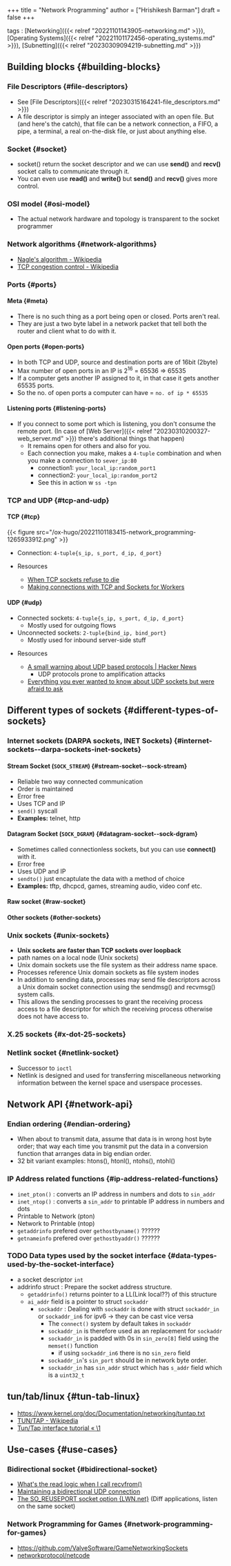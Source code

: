 +++
title = "Network Programming"
author = ["Hrishikesh Barman"]
draft = false
+++

tags
: [Networking]({{< relref "20221101143905-networking.md" >}}), [Operating Systems]({{< relref "20221101172456-operating_systems.md" >}}), [Subnetting]({{< relref "20230309094219-subnetting.md" >}})


## Building blocks {#building-blocks}


### File Descriptors {#file-descriptors}

-   See [File Descriptors]({{< relref "20230315164241-file_descriptors.md" >}})
-   A file descriptor is simply an integer associated with an open file. But (and here's the catch), that file can be a network connection, a FIFO, a pipe, a terminal, a real on-the-disk file, or just about anything else.


### Socket {#socket}

-   socket() return the socket descriptor and we can use **send()** and **recv()** socket calls to communicate through it.
-   You can even use **read()** and **write()** but **send()** and **recv()** gives more control.


### OSI model {#osi-model}

-   The actual network hardware and topology is transparent to the socket programmer


### Network algorithms {#network-algorithms}

-   [Nagle's algorithm - Wikipedia](https://en.wikipedia.org/wiki/Nagle%27s_algorithm)
-   [TCP congestion control - Wikipedia](https://en.wikipedia.org/wiki/TCP_congestion_control#TCP_Tahoe_and_Reno)


### Ports {#ports}


#### Meta {#meta}

-   There is no such thing as a port being open or closed. Ports aren't real.
-   They are just a two byte label in a network packet that tell both the router and client what to do with it.


#### Open ports {#open-ports}

-   In both TCP and UDP, source and destination ports are of 16bit (2byte)
-   Max number of open ports in an IP is 2<sup>16</sup> = 65536 =&gt; 65535
-   If a computer gets another IP assigned to it, in that case it gets another 65535 ports.
-   So the no. of open ports a computer can have = `no. of ip * 65535`


#### Listening ports {#listening-ports}

-   If you connect to some port which is listening, you don't consume the remote port. (In case of [Web Server]({{< relref "20230310200327-web_server.md" >}}) there's additional things that happen)
    -   It remains open for others and also for you.
    -   Each connection you make, makes a `4-tuple` combination and when you make a connection to `sever_ip:80`
        -   connection1: `your_local_ip:random_port1`
        -   connection2: `your_local_ip:random_port2`
        -   See this in action w `ss -tpn`


### TCP and UDP {#tcp-and-udp}


#### TCP {#tcp}

{{< figure src="/ox-hugo/20221101183415-network_programming-1265933912.png" >}}

-   Connection: `4-tuple{s_ip, s_port, d_ip, d_port}`

<!--list-separator-->

-  Resources

    -   [When TCP sockets refuse to die](https://blog.cloudflare.com/when-tcp-sockets-refuse-to-die/)
    -   [Making connections with TCP and Sockets for Workers](https://blog.cloudflare.com/introducing-socket-workers/)


#### UDP {#udp}

-   Connected sockets: `4-tuple{s_ip, s_port, d_ip, d_port}`
    -   Mostly used for outgoing flows
-   Unconnected sockets: `2-tuple{bind_ip, bind_port}`
    -   Mostly used for inbound server-side stuff

<!--list-separator-->

-  Resources

    -   [A small warning about UDP based protocols | Hacker News](https://news.ycombinator.com/item?id=38046448)
        -   UDP protocols prone to amplification attacks
    -   [Everything you ever wanted to know about UDP sockets but were afraid to ask](https://blog.cloudflare.com/everything-you-ever-wanted-to-know-about-udp-sockets-but-were-afraid-to-ask-part-1/)


## Different types of sockets {#different-types-of-sockets}


### Internet sockets (DARPA sockets, INET Sockets) {#internet-sockets--darpa-sockets-inet-sockets}


#### Stream Socket (`SOCK_STREAM`) {#stream-socket--sock-stream}

-   Reliable two way connected communication
-   Order is maintained
-   Error free
-   Uses TCP and IP
-   `send()` syscall
-   **Examples:** telnet, http


#### Datagram Socket (`SOCK_DGRAM`) {#datagram-socket--sock-dgram}

-   Sometimes called connectionless sockets, but you can use **connect()** with it.
-   Error free
-   Uses UDP and IP
-   `sendto()` just encaptulate the data with a method of choice
-   **Examples:** tftp, dhcpcd, games, streaming audio, video conf etc.


#### Raw socket {#raw-socket}


#### Other sockets {#other-sockets}


### Unix sockets {#unix-sockets}

-   **Unix sockets are faster than TCP sockets over loopback**
-   path names on a local node (Unix sockets)
-   Unix domain sockets use the file system as their address name space.
-   Processes reference Unix domain sockets as file system inodes
-   In addition to sending data, processes may send file descriptors across a Unix domain socket connection using the sendmsg() and recvmsg() system calls.
-   This allows the sending processes to grant the receiving process access to a file descriptor for which the receiving process otherwise does not have access to.


### X.25 sockets {#x-dot-25-sockets}


### Netlink socket {#netlink-socket}

-   Successor to `ioctl`
-   Netlink is designed and used for transferring miscellaneous networking information between the kernel space and userspace processes.


## Network API {#network-api}


### Endian ordering {#endian-ordering}

-   When about to transmit data, assume that data is in wrong host byte order; that way each time you transmit put the data in a conversion function that arranges data in big endian order.
-   32 bit variant examples: htons(), htonl(), ntohs(), ntohl()


### IP Address related functions {#ip-address-related-functions}

-   `inet_pton()` : converts an IP address in numbers and dots to `sin_addr`
-   `inet_ntop()` : converts a `sin_addr` to printable IP address in numbers and dots
-   Printable to Network (pton)
-   Network to Printable (ntop)
-   `getaddrinfo` prefered over `gethostbyname()` ??????
-   `getnameinfo` prefered over `gethostbyaddr()` ??????


### <span class="org-todo todo TODO">TODO</span> Data types used by the socket interface {#data-types-used-by-the-socket-interface}

-   a socket descriptor `int`
-   addrinfo struct : Prepare the socket address structure.
    -   `getaddrinfo()` returns pointer to a LL(Link local??) of this structure
    -   `ai_addr` field is a pointer to struct `sockaddr`
        -   `sockaddr` : Dealing with `sockaddr` is done with struct `sockaddr_in` or `sockaddr_in6` for ipv6 -&gt; they can be cast vice versa
            -   The `connect()` system by default takes in `sockaddr`
            -   `sockaddr_in` is therefore used as an replacement for `sockaddr`
            -   `sockaddr_in` is padded with 0s in `sin_zero[8]` field using the `memset()` function
                -   if using `sockaddr_in6` there is no `sin_zero` field
            -   `sockaddr_in`'s `sin_port` should be in network byte order.
            -   `sockaddr_in` has `sin_addr` struct which has `s_addr` field which is a `uint32_t`


## tun/tab/linux {#tun-tab-linux}

-   <https://www.kernel.org/doc/Documentation/networking/tuntap.txt>
-   [TUN/TAP - Wikipedia](https://en.wikipedia.org/wiki/TUN/TAP)
-   [Tun/Tap interface tutorial « \\1](https://backreference.org/2010/03/26/tuntap-interface-tutorial/)


## Use-cases {#use-cases}


### Bidirectional socket {#bidirectional-socket}

-   [What's the read logic when I call recvfrom()](https://stackoverflow.com/questions/65269499/whats-the-read-logic-when-i-call-recvfrom-function-in-c-c)
-   [Maintaining a bidirectional UDP connection](https://stackoverflow.com/questions/15794271/maintaining-a-bidirectional-udp-connection)
-   [The SO_REUSEPORT socket option {LWN.net}](https://lwn.net/Articles/542629/) (Diff applications, listen on the same socket)


### Network Programming for Games {#network-programming-for-games}

-   <https://github.com/ValveSoftware/GameNetworkingSockets>
-   [networkprotocol/netcode](https://github.com/networkprotocol/netcode)
